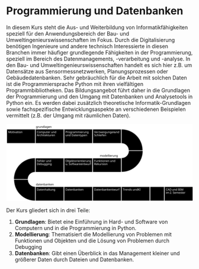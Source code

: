 # Programmierung und Datenbanken

In diesem Kurs steht die Aus- und Weiterbildung von Informatikfähigkeiten speziell für den Anwendungsbereich der Bau- und Umweltingenieurswissenschaften im Fokus. Durch die Digitalisierung benötigen Ingenieure und andere technisch Interessierte in diesen Branchen immer häufiger grundlegende Fähigkeiten in der Programmierung, speziell im Bereich des Datenmanagements, -verarbeitung und -analyse. In den Bau- und Umweltingenieurswissenschaften handelt es sich hier z.B. um Datensätze aus Sensormessnetzwerken, Planungsprozessen oder Gebäudedatenbanken. Sehr gebräuchlich für die Arbeit mit solchen Daten ist die Programmiersprache Python mit ihren vielfältigen Programmbibliotheken. Das Bildungsangebot führt daher in die Grundlagen der Programmierung und den Umgang mit Datenbanken und Analysetools in Python ein. Es werden dabei zusätzlich theoretische Informatik-Grundlagen sowie fachspezifische Entwicklungsaspekte an verschiedenen Beispielen vermittelt (z.B. der Umgang mit räumlichen Daten).

![Programm des Kurses](Vorlesung/images/ablauf.svg)

Der Kurs gliedert sich in drei Teile:
1. **Grundlagen**: Bietet eine Einführung in Hard- und Software von Computern und in die Programmierung in Python.
2. **Modellierung**: Thematisiert die Modellierung von Problemen mit Funktionen und Objekten und die Lösung von Problemen durch Debugging
3. **Datenbanken**: Gibt einen Überblick in das Management kleiner und größerer Daten durch Dateien und Datenbanken.

<!-- 
- 100/0/0 Motivation & Grundlagen
  - V/-/- Hardware eines Computers
  - V/-/- Logik Gatter
- 75/0/0 Grundkonzepte Informatik
  - V/-/- Wissenspyramide
  - V/-/- Software Architekturen
  - V/-/- Programmiersprachen Grundlagen
  - -/-/Ü Python Grundlagen
  - -/-/Ü Replit Grundlagen
- 100/100/100 Daten und Funktionen
  - V/C/Ü Datentypen
  - V/C/Ü Operatoren
  - V/C/Ü Funktionen
- 100/66/33 Ablauf und Verzweigungen
  - V/C/Ü Verzweigungen
  - V/C/Ü Programmablauf
  - V/-/- Algorithmen
- 100/100/33 Schleifen und Rekursion
  - V/C/- Schleifen
  - V/C/Ü Rekursion
  - V/C/- Such und Sortieralgorithmen
- 100/100/33 Fehler und Debugging
  - V/C/Ü Fehler und Ausnahmen
  - V/C/- Unit-Tests
  - V/C/- Debugging
- 100/100/50 Objektorientierung
  - V/C/Ü Objektorientierung
  - V/C/- Modellierung mit Objekten
- 100/100/66 Softwareentwurf
  - V/C/- Entwurfsvorgehen
  - V/C/Ü Bibliotheken und Pakete
  - V/C/Ü Übungsbeispiel: Hafen von Rotterdam
- 100/100/50 Datenhaltung
  - V/C/Ü Datenhaltung
  - V/C/- Netzwerkkommunikation
- 100/66/33 Datenbanken
  - V/-/- Datenbanken Grundlagen
  - V/C/- Relationale Datenbanken
  - V/C/Ü Tabellen mit SQL abfragen
- 100/100/0 Datenbankentwurf
  - V/C/- Datenbankentwurf
  - V/C/- Tabellen mit SQL anlegen
- 100/0/0 Ausblick
  - V/-/- Trends
  - V/-/- Digitale Zwillinge
  - V/-/- KI

```{tableofcontents}
```
-->
